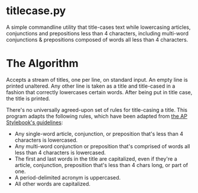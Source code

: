 # titlecase.py

A simple commandline utility that title-cases text while lowercasing articles, conjunctions and prepositions less than 4 characters, including multi-word conjunctions & prepositions composed of words all less than 4 characters.

# The Algorithm
Accepts a stream of titles, one per line, on standard input. An empty line is printed unaltered. Any other line is taken as a title and title-cased in a fashion that correctly lowercases certain words. After being put in title case, the title is printed.

There's no universally agreed-upon set of rules for title-casing a title. This program adapts the following rules, which have been adapted from [the AP Stylebook's guidelines](https://en.wikipedia.org/wiki/Title_case#AP_Stylebook):

- Any single-word article, conjunction, or preposition that's less than 4 characters is lowercased.
- Any multi-word conjunction or preposition that's comprised of words all less than 4 characters is lowercased.
- The first and last words in the title are capitalized, even if they're a article, conjunction, preposition that's less than 4 chars long, or part of one.
- A period-delimited acronym is uppercased.
- All other words are capitalized.
